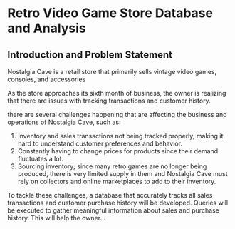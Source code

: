 # Retro Video Game Store Database and Analysis
## Introduction and Problem Statement
Nostalgia Cave is a retail store that primarily sells vintage video games, consoles, and accessories

As the store approaches its sixth month of business, the owner is realizing that there are issues with tracking transactions and customer history. 

there are several challenges happening that are affecting the business and operations of Nostalgia Cave, such as:
1. Inventory and sales transactions not being tracked properly, making it hard to understand customer preferences and behavior.
2. Constantly having to change prices for products since their demand fluctuates a lot.
3. Sourcing inventory; since many retro games are no longer being produced, there is very limited supply in them and Nostalgia Cave must rely on collectors and online marketplaces to add to their inventory. 

To tackle these challenges, a database that accurately tracks all sales transactions and customer purchase history will be developed. Queries will be executed to gather meaningful information about sales and purchase history. This will help the owner...

##
